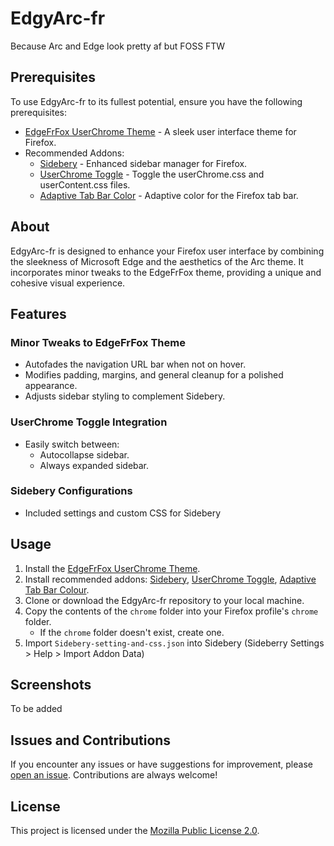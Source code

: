 # EdgyArc-fr

Because Arc and Edge look pretty af but FOSS FTW


## Prerequisites

To use EdgyArc-fr to its fullest potential, ensure you have the following prerequisites:

- [EdgeFrFox UserChrome Theme](https://github.com/edgefrfox/EdgeFrFox) - A sleek user interface theme for Firefox.
- Recommended Addons:
  - [Sidebery](https://addons.mozilla.org/firefox/addon/sidebery/) - Enhanced sidebar manager for Firefox.
  - [UserChrome Toggle](https://addons.mozilla.org/firefox/addon/userchrome-toggle/) - Toggle the userChrome.css and userContent.css files.
  - [Adaptive Tab Bar Color](https://addons.mozilla.org/firefox/addon/adaptive-tab-bar-color/) - Adaptive color for the Firefox tab bar.

## About

EdgyArc-fr is designed to enhance your Firefox user interface by combining the sleekness of Microsoft Edge and the aesthetics of the Arc theme. It incorporates minor tweaks to the EdgeFrFox theme, providing a unique and cohesive visual experience.

## Features

### Minor Tweaks to EdgeFrFox Theme

- Autofades the navigation URL bar when not on hover.
- Modifies padding, margins, and general cleanup for a polished appearance.
- Adjusts sidebar styling to complement Sidebery.

### UserChrome Toggle Integration

- Easily switch between:
  - Autocollapse sidebar.
  - Always expanded sidebar.

### Sidebery Configurations

- Included settings and custom CSS for Sidebery

## Usage

1. Install the [EdgeFrFox UserChrome Theme](https://github.com/bmFtZQ/edge-frfox/).
2. Install recommended addons: [Sidebery](https://addons.mozilla.org/firefox/addon/sidebery/), [UserChrome Toggle](https://addons.mozilla.org/firefox/addon/userchrome-toggle/), [Adaptive Tab Bar Colour](https://addons.mozilla.org/en-GB/firefox/addon/adaptive-tab-bar-colour/).
3. Clone or download the EdgyArc-fr repository to your local machine.
4. Copy the contents of the `chrome` folder into your Firefox profile's `chrome` folder.
   - If the `chrome` folder doesn't exist, create one.
5. Import `Sidebery-setting-and-css.json` into Sidebery (Sideberry Settings > Help > Import Addon Data)

## Screenshots

To be added


## Issues and Contributions

If you encounter any issues or have suggestions for improvement, please [open an issue](https://github.com/artsyfriedchicken/EdgyArc-fr/issues). Contributions are always welcome!

## License

This project is licensed under the [Mozilla Public License 2.0](https://opensource.org/licenses/MPL-2.0).
